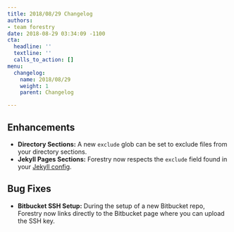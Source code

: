 ```yaml
---
title: 2018/08/29 Changelog
authors:
- team forestry
date: 2018-08-29 03:34:09 -1100
cta:
  headline: ''
  textline: ''
  calls_to_action: []
menu:
  changelog:
    name: 2018/08/29
    weight: 1
    parent: Changelog

---
```

## Enhancements

* **Directory Sections:** A new `exclude` glob can be set to exclude files from your directory sections.
* **Jekyll Pages Sections:** Forestry now respects the `exclude` field found in your [Jekyll config](https://jekyllrb.com/docs/configuration/ "Jekyll Configuration").

## Bug Fixes

* **Bitbucket SSH Setup:** During the setup of a new Bitbucket repo, Forestry now links directly to the Bitbucket page where you can upload the SSH key.